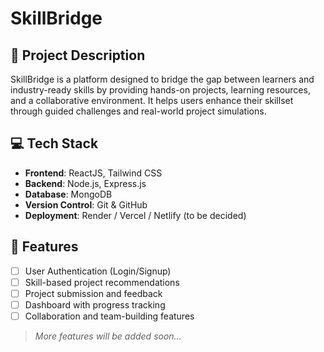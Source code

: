 # SkillBridge

## 📌 Project Description

SkillBridge is a platform designed to bridge the gap between learners and industry-ready skills by providing hands-on projects, learning resources, and a collaborative environment. It helps users enhance their skillset through guided challenges and real-world project simulations.

## 💻 Tech Stack

- **Frontend**: ReactJS, Tailwind CSS
- **Backend**: Node.js, Express.js
- **Database**: MongoDB
- **Version Control**: Git & GitHub
- **Deployment**: Render / Vercel / Netlify (to be decided)

## 🚀 Features

- [ ] User Authentication (Login/Signup)
- [ ] Skill-based project recommendations
- [ ] Project submission and feedback
- [ ] Dashboard with progress tracking
- [ ] Collaboration and team-building features

> _More features will be added soon..._
